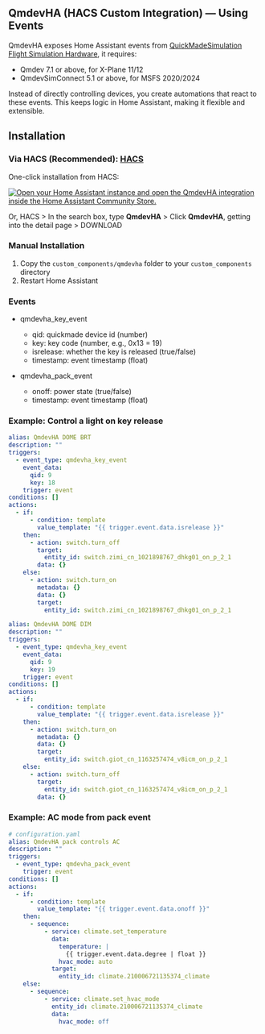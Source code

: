 ## QmdevHA (HACS Custom Integration) — Using Events

QmdevHA exposes Home Assistant events from [QuickMadeSimulation Flight Simulation Hardware](https://x-plane.vip/quickmade/shop/), it requires:

* Qmdev 7.1 or above, for X-Plane 11/12
* QmdevSimConnect 5.1 or above, for MSFS 2020/2024

Instead of directly controlling devices, you create automations that react to these events. This keeps logic in Home Assistant, making it flexible and extensible.

## Installation

### Via HACS (Recommended): [HACS](https://hacs.xyz/)

One-click installation from HACS:

[![Open your Home Assistant instance and open the QmdevHA integration inside the Home Assistant Community Store.](https://my.home-assistant.io/badges/hacs_repository.svg)](https://my.home-assistant.io/redirect/hacs_repository/?owner=QuickMadeSimulation&repository=QmdevHA&category=integration)

Or, HACS > In the search box, type **QmdevHA** > Click **QmdevHA**, getting into the detail page > DOWNLOAD


### Manual Installation

1. Copy the `custom_components/qmdevha` folder to your `custom_components` directory
2. Restart Home Assistant


### Events

- qmdevha_key_event
  - qid: quickmade device id (number)
  - key: key code (number, e.g., 0x13 = 19)
  - isrelease: whether the key is released (true/false)
  - timestamp: event timestamp (float)

- qmdevha_pack_event
  - onoff: power state (true/false)
  - timestamp: event timestamp (float)

### Example: Control a light on key release

```yaml
alias: QmdevHA DOME BRT
description: ""
triggers:
  - event_type: qmdevha_key_event
    event_data:
      qid: 9
      key: 18
    trigger: event
conditions: []
actions:
  - if:
      - condition: template
        value_template: "{{ trigger.event.data.isrelease }}"
    then:
      - action: switch.turn_off
        target:
          entity_id: switch.zimi_cn_1021898767_dhkg01_on_p_2_1
        data: {}
    else:
      - action: switch.turn_on
        metadata: {}
        data: {}
        target:
          entity_id: switch.zimi_cn_1021898767_dhkg01_on_p_2_1
```

```yaml
alias: QmdevHA DOME DIM
description: ""
triggers:
  - event_type: qmdevha_key_event
    event_data:
      qid: 9
      key: 19
    trigger: event
conditions: []
actions:
  - if:
      - condition: template
        value_template: "{{ trigger.event.data.isrelease }}"
    then:
      - action: switch.turn_on
        metadata: {}
        data: {}
        target:
          entity_id: switch.giot_cn_1163257474_v8icm_on_p_2_1
    else:
      - action: switch.turn_off
        target:
          entity_id: switch.giot_cn_1163257474_v8icm_on_p_2_1
        data: {}

```

### Example: AC mode from pack event

```yaml
# configuration.yaml
alias: QmdevHA pack controls AC
description: ""
triggers:
  - event_type: qmdevha_pack_event
    trigger: event
conditions: []
actions:
  - if:
      - condition: template
        value_template: "{{ trigger.event.data.onoff }}"
    then:
      - sequence:
          - service: climate.set_temperature
            data:
              temperature: |
                {{ trigger.event.data.degree | float }}
              hvac_mode: auto
            target:
              entity_id: climate.210006721135374_climate
    else:
      - sequence:
          - service: climate.set_hvac_mode
            entity_id: climate.210006721135374_climate
            data:
              hvac_mode: off

```

